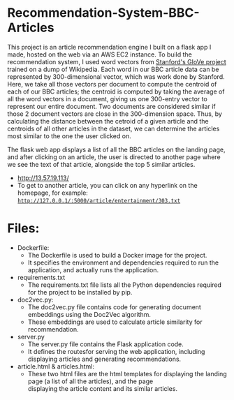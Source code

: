 # Recommendation-System-BBC-Articles

This project is an article recommendation engine I built on a flask app I made, hosted on the web via an AWS EC2 instance. To build the recommendation system, I used word vectors from [Stanford's GloVe project](https://nlp.stanford.edu/projects/glove/) trained on a dump of Wikipedia. Each word in our BBC article data can be represented by 300-dimensional vector, which was work done by Stanford. Here, we take all those vectors per document to compute the centroid of each of our BBC articles; the centroid is computed by taking the average of all the word vectors in a document, giving us one 300-entry vector to represent our entire document. Two documents are considered similar if those 2 document vectors are close in the 300-dimension space. Thus, by calculating the distance between the cetroid of a given article and the centroids of all other articles in the dataset, we can determine the articles most similar to the one the user clicked on. 

The flask web app displays a list of all the BBC articles on the landing page, and after clicking on an article, the user is directed to another page where we see the text of that article, alongside the top 5 similar articles. 


- http://13.57.19.113/
- To get to another article, you can click on any hyperlink on the homepage, for example:
[`http://127.0.0.1/:5000/article/entertainment/303.txt`](http://13.57.19.113/article/entertainment/074.txt)

# Files:
- Dockerfile:
    - The Dockerfile is used to build a Docker image for the project.
    - It specifies the environment and dependencies required to run the application, and actually runs the application.
- requirements.txt
    - The requirements.txt file lists all the Python dependencies required for the project to be installed by pip.
- doc2vec.py:
    - The doc2vec.py file contains code for generating document embeddings using the Doc2Vec algorithm.
    - These embeddings are used to calculate article similarity for recommendation.
- server.py
    - The server.py file contains the Flask application code.
    - It defines the routesfor serving the web application, including displaying articles and generating recommendations.
- article.html & articles.html:
    - These two html files are the html templates for displaying the landing page (a list of all the articles), and the page     
      displaying the article content and its similar articles.
